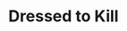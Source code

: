 ---
title: "Dressed to Kill"
year: 1980
rating: 3.5
stars: "★★★½"
rewatched: false
permalink: "dressed-to-kill-1980"
watched_on: 2021-05-08
---